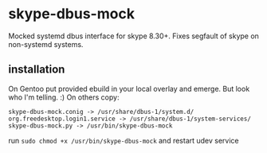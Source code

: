 # skype-dbus-mock
Mocked systemd dbus interface for skype 8.30+.
Fixes segfault of skype on non-systemd systems.

## installation
On Gentoo put provided ebuild in your local overlay and emerge. But look who I'm telling. :)
On others copy:
```
skype-dbus-mock.conig -> /usr/share/dbus-1/system.d/
org.freedesktop.login1.service -> /usr/share/dbus-1/system-services/
skype-dbus-mock.py -> /usr/bin/skype-dbus-mock
```

run `sudo chmod +x /usr/bin/skype-dbus-mock` and restart udev service
